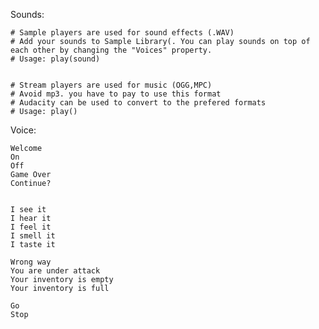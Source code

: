 Sounds:


	# Sample players are used for sound effects (.WAV)
	# Add your sounds to Sample Library(. You can play sounds on top of each other by changing the "Voices" property.
	# Usage: play(sound)

    
	# Stream players are used for music (OGG,MPC)
	# Avoid mp3. you have to pay to use this format
	# Audacity can be used to convert to the prefered formats
	# Usage: play()


Voice:

	Welcome
	On
	Off
	Game Over
	Continue?


	I see it
	I hear it
	I feel it
	I smell it
	I taste it

	Wrong way
	You are under attack
	Your inventory is empty
	Your inventory is full

	Go
	Stop

